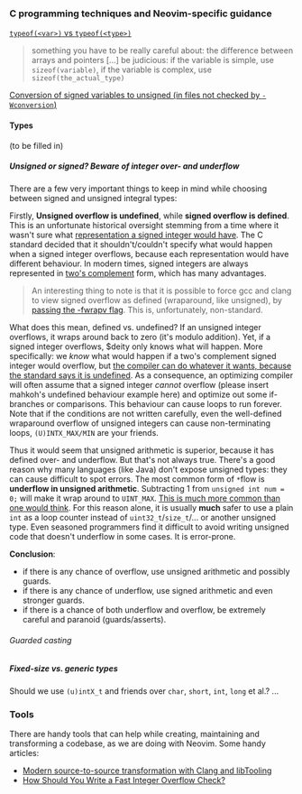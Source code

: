 ### C programming techniques and Neovim-specific guidance

[`typeof(<var>)` vs `typeof(<type>)`](https://github.com/neovim/neovim/pull/558#discussion_r11767481)
> something you have to be really careful about: the difference between arrays and pointers [...]
> be judicious: if the variable is simple, use `sizeof(variable)`, if the variable is complex, use `sizeof(the_actual_type)`

[Conversion of signed variables to unsigned (in files not checked by `-Wconversion`)](https://github.com/neovim/neovim/pull/558#issuecomment-40863654)

#### Types

(to be filled in)

##### Unsigned or signed? Beware of integer over- and underflow

There are a few very important things to keep in mind while choosing between signed and unsigned integral types:

Firstly, **Unsigned overflow is undefined**, while **signed overflow is defined**. This is an unfortunate historical oversight stemming from a time where it wasn't sure what [representation a signed integer would have](http://stackoverflow.com/questions/18195715/why-is-unsigned-integer-overflow-defined-behavior-but-signed-integer-overflow-is). The C standard decided that it shouldn't/couldn't specify what would happen when a signed integer overflows, because each representation would have different behaviour. In modern times, signed integers are always represented in [two's complement](http://en.wikipedia.org/wiki/Two's_complement) form, which has many advantages. 

> An interesting thing to note is that it is possible to force gcc and clang to view signed overflow as defined (wraparound, like unsigned), by [passing the -fwrapv flag](http://stackoverflow.com/a/4712784/558819). This is, unfortunately, non-standard.

What does this mean, defined vs. undefined? If an unsigned integer overflows, it wraps around back to zero (it's modulo addition). Yet, if a signed integer overflows, $deity only knows what will happen. More specifically: we _know_ what would happen if a two's complement signed integer would overflow, but [the compiler can do whatever it wants, because the standard says it is undefined](http://stackoverflow.com/a/18195756/558819). As a consequence, an optimizing compiler will often assume that a signed integer _cannot_ overflow (please insert mahkoh's undefined behaviour example here) and optimize out some if-branches or comparisons. This behaviour can cause loops to run forever. Note that if the conditions are not written carefully, even the well-defined wraparound overflow of unsigned integers can cause non-terminating loops, `(U)INTX_MAX/MIN` are your friends.

Thus it would seem that unsigned arithmetic is superior, because it has defined over- and underflow. But that's not always true. There's a good reason why many languages (like Java) don't expose unsigned types: they can cause difficult to spot errors. The most common form of `*`flow is **underflow in unsigned arithmetic**. Subtracting 1 from `unsigned int num = 0;` will make it wrap around to `UINT_MAX`. [This is much more common than one would think](http://www.soundsoftware.ac.uk/c-pitfall-unsigned). For this reason alone, it is usually **much** safer to use a plain `int` as a loop counter instead of `uint32_t`/`size_t`/... or another unsigned type. Even seasoned programmers find it difficult to avoid writing unsigned code that doesn't underflow in some cases. It is error-prone.

**Conclusion**: 

- if there is any chance of overflow, use unsigned arithmetic and possibly guards.
- if there is any chance of underflow, use signed arithmetic and even stronger guards.
- if there is a chance of both underflow and overflow, be extremely careful and paranoid (guards/asserts).

###### Guarded casting

##### Fixed-size vs. generic types

Should we use `(u)intX_t` and friends over `char`, `short`, `int`, `long` et al.? ...

### Tools

There are handy tools that can help while creating, maintaining and transforming a codebase, as we are doing with Neovim. Some handy articles:

- [Modern source-to-source transformation with Clang and libTooling](http://eli.thegreenplace.net/2014/05/01/modern-source-to-source-transformation-with-clang-and-libtooling/)
- [How Should You Write a Fast Integer Overflow Check?](http://blog.regehr.org/archives/1139)

